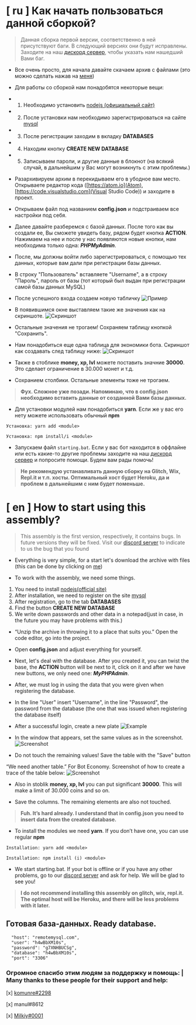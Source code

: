 # [ ru ] Как начать пользоваться данной сборкой?

> Данная сборка первой версии, соответственно в ней присутствуют баги. В следующий версиях они будут исправлены. Заходите на наш [дискорд сервер](https://discord.gg/FcNPVK5), чтобы указать нам нашедший Вами баг.

- Все очень просто, для начала давайте скачаем архив с файлами (это можно сделать нажав на [меня](https://github.com/perssBest/MySql-bot/archive/master.zip))

- Для работы со сборкой нам понадобятся некоторые вещи:  
+ 1. Необходимо установить [nodejs (официальный сайт)](https://nodejs.org/en/)
+ 2. После установки нам необходимо зарегистрироваться на сайте [mysql](https://remotemysql.com/login.php)
+ 3. После регистрации заходим в вкладку **DATABASES**
+ 4. Находим кнопку **CREATE NEW DATABASE**
+ 5. Записываем пароли, и другие данные в блокнот (на всякий случай, в дальнейшим у Вас могут возникнуть с этим проблемы.)

- Разархивируем архим в перекидываем его в убодное вам место. Открываете редактор кода ([https://atom.io](Atom), [https://code.visualstudio.com](Visual Studio Code)) и заходите в проект.

- Открываем файл под названием **config.json** и подстраиваем все настройки под себя.

- Далее давайте разберемся с базой данных. После того как вы создали ее, Вы сможете увидеть базу, рядом будет кнопка **ACTION**. Нажимаем на нее и после у нас появляются новые кнопки, нам необходима только одна: ***PHPMyAdmin***.

- После, мы должны войти либо зарегистрироваться, с помощью тех данных, которые вам дали при регистрации базы данных.

- В строку "Пользователь" вставляете "Username", а в строку "Пароль", пароль от базы (тот который был выдан при регистрации самой базы данных MySQL)

- После успешного входа создаем новую табличку 
![Пример](https://cdn.discordapp.com/attachments/653197646823030824/669801093554896916/unknown.png)

- В появившимся окне выставляем такие же значения как на скриншоте.
![Скриншот](https://cdn.discordapp.com/attachments/653197646823030824/669802183805501450/unknown.png)

- Остальные значения не трогаем! Сохраняем таблицу кнопкой "Сохранить".

- Нам понадобиться еще одна таблица для экономики бота. Скриншот как создавать след таблицу ниже:
![Скриншот](https://cdn.discordapp.com/attachments/653197646823030824/669804760400003072/unknown.png)

- Также в стоблике **money, xp, lvl** можете поставить значние **30000**. Это сделает ограничение в 30.000 монет и т.д.

- Сохранием столбики. Остальные элементы тоже не трогаем.

> **Фух. Сложное уже позади. Напоминаю, что в config.json необходимо вставить данные от созданной Вами базы данных.**

- Для установки модулей нам понадобиться **yarn**. Если же у вас его нету можете использовать обычный **npm**

```
Установка: yarn add <module>

Установка: npm install/i <module>
```

- Запускаем файл `starting.bat`. Если у вас бот находится в оффлайне или есть какие-то другие проблемы заходите на наш [дискорд сервер](https://discord.gg/FcNPVK5) и попросите помощи. Будем вам рады помочь!

> **Не рекомендую устанавливать данную сборку на Glitch, Wix, Repl.it и т.п. хосты. Оптимальный хост будет Heroku, да и проблем в дальнейшим с ним будет поменьше.**




# [ en ] How to start using this assembly?

> This assembly is the first version, respectively, it contains bugs. In future versions they will be fixed. Visit our [discord server](https://discord.gg/FcNPVK5) to indicate to us the bug that you found

- Everything is very simple, for a start let's download the archive with files (this can be done by clicking on [me](https://github.com/perssBest/MySql-bot/archive/master.zip))

- To work with the assembly, we need some things.
1) You need to install [nodejs(official site)](https://nodejs.org/en/)
2) After installation, we need to register on the site [mysql](https://remotemysql.com/login.php)
3) After registration, go to the tab **DATABASES**
4) Find the button **CREATE NEW DATABASE**
5) We write down passwords and other data in a notepad(just in case, in the future you may have problems with this.)

- “Unzip the archive in throwing it to a place that suits you.” Open the code editor, go into the project.

- Open **config.json** and adjust everything for yourself.

- Next, let's deal with the database. After you created it, you can twist the base, the **ACTION** button will be next to it, click on it and after we have new buttons, we only need one: ***MyPHPAdmin***.

- After, we must log in using the data that you were given when registering the database.

- In the line "User" insert "Username", in the line "Password", the password from the database (the one that was issued when registering the database itself)

- After a successful login, create a new plate
![Example](https://cdn.discordapp.com/attachments/653197646823030824/669801093554896916/unknown.png)

- In the window that appears, set the same values as in the screenshot.
![Screenshot](https://cdn.discordapp.com/attachments/653197646823030824/669802183805501450/unknown.png)

- Do not touch the remaining values! Save the table with the "Save" button

“We need another table.” For Bot Economy. Screenshot of how to create a trace of the table below:
![Screenshot](https://cdn.discordapp.com/attachments/653197646823030824/669804760400003072/unknown.png)

- Also in stoblik **money, xp, lvl** you can put significant **30000**. This will make a limit of 30.000 coins and so on.

- Save the columns. The remaining elements are also not touched.

> **Fuh. It’s hard already. I understand that in config.json you need to insert data from the created database.**

- To install the modules we need **yarn**. If you don’t have one, you can use regular **npm**

```
Installation: yarn add <module>

Installation: npm install (i) <module>
```

- We start starting.bat. If your bot is offline or if you have any other problems, go to our [discord server](https://discord.gg/FcNPVK5) and ask for help. We will be glad to see you!

> **I do not recommend installing this assembly on glitch, wix, repl.it. The optimal host will be Heroku, and there will be less problems with it later.**

## **Готовая база-данных. Ready database.** 
```
  "host": "remotemysql.com",
  "user": "h4wBbXM10s",
  "password": "g7XNHBUCSg",
  "database": "h4wBbXM10s",
  "port": "3306"
```

### **Огромное спасибо этим людям за поддержку и помощь: | Many thanks to these people for their support and help:**

[x] [komunre#2298](https://github.com/komunre)

[x] manul#8612 

[x] [Milkiy#0001](https://github.com/FletcherShiro)
